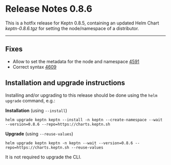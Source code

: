 # Release Notes 0.8.6

This is a hotfix release for Keptn 0.8.5, containing an updated Helm Chart *keptn-0.8.6.tgz* for setting the node/namespace of a distributor.

---

## Fixes

- Allow to set the metadata for the node and namespace [4591](https://github.com/keptn/keptn/issues/4591)
- Correct syntax [4609](https://github.com/keptn/keptn/issues/4609)

## Installation and upgrade instructions

Installing and/or upgrading to this release should be done using the `helm upgrade` command, e.g.:

**Installation** (using `--install`)
```console
helm upgrade keptn keptn --install -n keptn --create-namespace --wait --version=0.8.6 --repo=https://charts.keptn.sh
```

**Upgrade** (using `--reuse-values`)
```console
helm upgrade keptn keptn -n keptn --wait --version=0.8.6 --repo=https://charts.keptn.sh --reuse-values
```

It is not required to upgrade the CLI.
